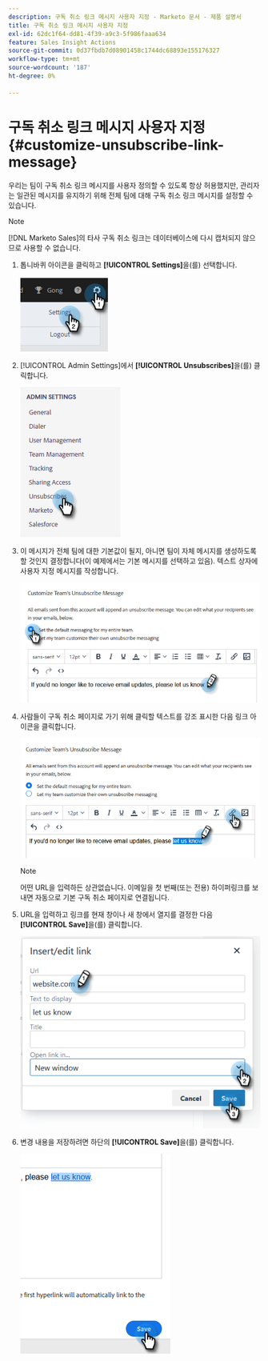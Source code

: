 ```yaml
---
description: 구독 취소 링크 메시지 사용자 지정 - Marketo 문서 - 제품 설명서
title: 구독 취소 링크 메시지 사용자 지정
exl-id: 62dc1f64-dd81-4f39-a9c3-5f986faaa634
feature: Sales Insight Actions
source-git-commit: 0d37fbdb7d08901458c1744dc68893e155176327
workflow-type: tm+mt
source-wordcount: '187'
ht-degree: 0%

---
```


# 구독 취소 링크 메시지 사용자 지정 {#customize-unsubscribe-link-message}

우리는 팀이 구독 취소 링크 메시지를 사용자 정의할 수 있도록 항상 허용했지만, 관리자는 일관된 메시지를 유지하기 위해 전체 팀에 대해 구독 취소 링크 메시지를 설정할 수 있습니다.

>[!NOTE]
>
>[!DNL Marketo Sales]의 타사 구독 취소 링크는 데이터베이스에 다시 캡처되지 않으므로 사용할 수 없습니다.

1. 톱니바퀴 아이콘을 클릭하고 **[!UICONTROL Settings]**&#x200B;을(를) 선택합니다.

   ![](assets/customize-unsubscribe-link-message-1.png)

1. [!UICONTROL Admin Settings]에서 **[!UICONTROL Unsubscribes]**&#x200B;을(를) 클릭합니다.

   ![](assets/customize-unsubscribe-link-message-2.png)

1. 이 메시지가 전체 팀에 대한 기본값이 될지, 아니면 팀이 자체 메시지를 생성하도록 할 것인지 결정합니다(이 예제에서는 기본 메시지를 선택하고 있음). 텍스트 상자에 사용자 지정 메시지를 작성합니다.

   ![](assets/customize-unsubscribe-link-message-3.png)

1. 사람들이 구독 취소 페이지로 가기 위해 클릭할 텍스트를 강조 표시한 다음 링크 아이콘을 클릭합니다.

   ![](assets/customize-unsubscribe-link-message-4.png)

   >[!NOTE]
   >
   >어떤 URL을 입력하든 상관없습니다. 이메일을 첫 번째(또는 전용) 하이퍼링크를 보내면 자동으로 기본 구독 취소 페이지로 연결됩니다.

1. URL을 입력하고 링크를 현재 창이나 새 창에서 열지를 결정한 다음 **[!UICONTROL Save]**&#x200B;을(를) 클릭합니다.

   ![](assets/customize-unsubscribe-link-message-5.png)

1. 변경 내용을 저장하려면 하단의 **[!UICONTROL Save]**&#x200B;을(를) 클릭합니다.

   ![](assets/customize-unsubscribe-link-message-6.png)
